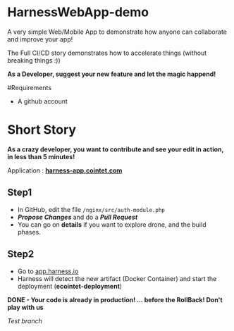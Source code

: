 # HarnessWebApp-demo

A very simple Web/Mobile App to demonstrate how anyone can collaborate and improve your app!

The Full CI/CD story demonstrates how to accelerate things (without breaking things :))

**As a Developer, suggest your new feature and let the magic happend!**

#Requirements

- A github account

# Short Story

**As a crazy developer, you want to contribute and see your edit in action, in less than 5 minutes!**

Application : **[harness-app.cointet.com](http://harness-app.cointet.com)**

## Step1
- In GitHub, edit the file `/nginx/src/auth-module.php`
- ***Propose Changes*** and do a ***Pull Request***
- You can go on **details** if you want to explore drone, and the build phases.

## Step2
- Go to [app.harness.io](http://app.harness.io)
- Harness will detect the new artifact (Docker Container) and start the deployment (**ecointet-deployment**)

**DONE - Your code is already in production! ...
before the RollBack! Don't play with us**

*Test  branch*
